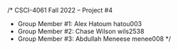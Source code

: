 /* CSCI-4061 Fall 2022 – Project #4
 * Group Member #1: Alex Hatoum hatou003
 * Group Member #2: Chase Wilson wils2538
 * Group Member #3: Abdullah Meneese menee008 */
